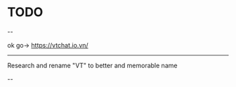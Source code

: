 # TODO

--

ok go-> https://vtchat.io.vn/

---

Research and rename "VT" to better and memorable name

--
